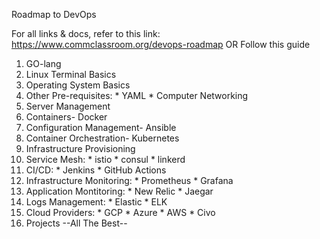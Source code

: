 Roadmap to DevOps

For all links & docs, refer to this link: https://www.commclassroom.org/devops-roadmap
                                  OR
Follow this guide
1. GO-lang 
2. Linux Terminal Basics
3. Operating System Basics
4. Other Pre-requisites: 
        * YAML
        * Computer Networking
5. Server Management
6. Containers- Docker
7. Configuration Management- Ansible
8. Container Orchestration- Kubernetes
9. Infrastructure Provisioning
10. Service Mesh:
        * istio
        * consul
        * linkerd
11. CI/CD:
        * Jenkins
        * GitHub Actions
12. Infrastructure Monitoring: 
        * Prometheus
        * Grafana
13. Application Montitoring:
         * New Relic
         * Jaegar
14. Logs Management: 
         * Elastic
         * ELK
15. Cloud Providers:
         * GCP
         * Azure
         * AWS
         * Civo
16. Projects
                          --All The Best--
